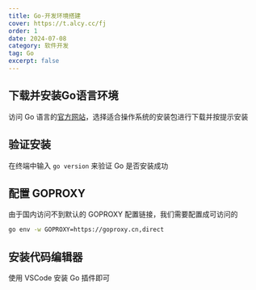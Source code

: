 ```yaml
---
title: Go-开发环境搭建
cover: https://t.alcy.cc/fj
order: 1
date: 2024-07-08
category: 软件开发
tag: Go
excerpt: false
---
```


## 下载并安装Go语言环境

访问 Go 语言的[官方网站](https://go.dev/dl/)，选择适合操作系统的安装包进行下载并按提示安装

## 验证安装

在终端中输入 `go version` 来验证 Go 是否安装成功

## 配置 GOPROXY

由于国内访问不到默认的 GOPROXY 配置链接，我们需要配置成可访问的

``` bash
go env -w GOPROXY=https://goproxy.cn,direct
```

## 安装代码编辑器

使用 VSCode 安装 Go 插件即可

